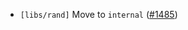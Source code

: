 - `[libs/rand]` Move to `internal`
  ([\#1485](https://github.com/depinnetwork/por-consensus/pull/1485))